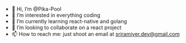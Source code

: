 - 👋 Hi, I’m @Pika-Pool
- 👀 I’m interested in everything coding
- 🌱 I’m currently learning react-native and golang
- 💞️ I’m looking to collaborate on a react project
- 📫 How to reach me: just shoot an email at sriramiyer.dev@gmail.com

<!---
Pika-Pool/Pika-Pool is a ✨ special ✨ repository because its `README.md` (this file) appears on your GitHub profile.
You can click the Preview link to take a look at your changes.
--->
